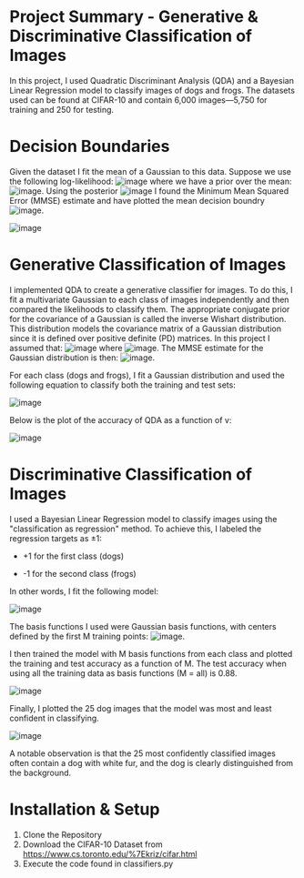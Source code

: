 # Project Summary - Generative &amp; Discriminative Classification of Images
In this project, I used Quadratic Discriminant Analysis (QDA) and a Bayesian Linear Regression model to classify images of dogs and frogs. The datasets used can be found at CIFAR-10 and contain 6,000 images—5,750 for training and 250 for testing.

# Decision Boundaries
Given the dataset I fit the mean of a Gaussian to this data. Suppose we use the following log-likelihood:
![image](https://github.com/user-attachments/assets/0998a1a0-76a8-49b1-a202-b43703481353)
where we have a prior over the mean:
![image](https://github.com/user-attachments/assets/96ded2c1-2927-4bd2-891c-01671d1239f3).
Using the posterior ![image](https://github.com/user-attachments/assets/618fa4a6-a850-4f5a-ac5c-dccdf8cfcb03) I found the Minimum Mean Squared Error (MMSE) estimate and have plotted the mean decision boundry ![image](https://github.com/user-attachments/assets/83f7fe0c-428c-427d-849f-a51dcae17b05).

![image](https://github.com/user-attachments/assets/fe25d3d7-4f83-47c2-90b3-0b928d7f63b5)

# Generative Classification of Images
I implemented QDA to create a generative classifier for images. To do this, I fit a multivariate Gaussian to each class of images independently and then compared the likelihoods to classify them.
The appropriate conjugate prior for the covariance of a Gaussian is called the inverse Wishart distribution. This distribution models the covariance matrix of a Gaussian distribution since it is defined over positive definite (PD) matrices. In this project I assumed that: ![image](https://github.com/user-attachments/assets/d4a39ead-5786-489c-a97f-b1c999178ca8) where ![image](https://github.com/user-attachments/assets/26820df4-1c33-4c73-ad44-d050001715c2). The MMSE estimate for the Gaussian distribution is then: ![image](https://github.com/user-attachments/assets/b8f22495-baf1-4680-959a-445092245ec3).

For each class (dogs and frogs), I fit a Gaussian distribution and used the following equation to classify both the training and test sets:

![image](https://github.com/user-attachments/assets/7f75324d-8163-478a-af76-f7126b02ae22)

Below is the plot of the accuracy of QDA as a function of v:

![image](https://github.com/user-attachments/assets/50345fe7-77e7-46c2-b23c-9942ee6661e0)

# Discriminative Classification of Images
I used a Bayesian Linear Regression model to classify images using the "classification as regression" method. To achieve this, I labeled the regression targets as ±1:

* +1 for the first class (dogs)

* -1 for the second class (frogs)

In other words, I fit the following model:

![image](https://github.com/user-attachments/assets/9aac7ec6-20b6-4f2c-89c5-9714c31e2b28)

The basis functions I used were Gaussian basis functions, with centers defined by the first M training points:
![image](https://github.com/user-attachments/assets/40257c78-ea02-4e1f-ba8a-17120f5b6ddb).

I then trained the model with M basis functions from each class and plotted the training and test accuracy as a function of M. The test accuracy when using all the training data as basis functions (M = all) is 0.88.

![image](https://github.com/user-attachments/assets/bfb8af1f-8916-43c7-85cd-0e5086d146bf)

Finally, I plotted the 25 dog images that the model was most and least confident in classifying.

![image](https://github.com/user-attachments/assets/72416798-2c7b-4c40-bf5e-0ebf55304345)

A notable observation is that the 25 most confidently classified images often contain a dog with white fur, and the dog is clearly distinguished from the background.

# Installation &amp; Setup
1. Clone the Repository
2. Download the CIFAR-10 Dataset from https://www.cs.toronto.edu/%7Ekriz/cifar.html
3. Execute the code found in classifiers.py

